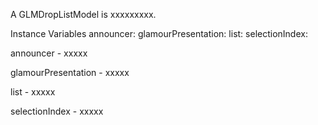 A GLMDropListModel is xxxxxxxxx.Instance Variables	announcer:		<Object>	glamourPresentation:		<Object>	list:		<Object>	selectionIndex:		<Object>announcer	- xxxxxglamourPresentation	- xxxxxlist	- xxxxxselectionIndex	- xxxxx